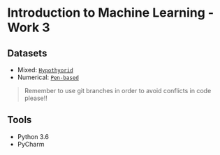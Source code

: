 # Introduction to Machine Learning - Work 3

## Datasets

- Mixed: [`Hypothyorid`](datasets/)
- Numerical: [`Pen-based`](datasets/)

> Remember to use git branches in order to avoid conflicts in code please!!
>

## Tools

- Python 3.6
- PyCharm
